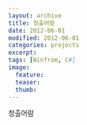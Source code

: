```yaml
---
layout: archive
title: 청출어람
date: 2012-06-01
modified: 2012-06-01
categories: projects
excerpt:
tags: [Winfrom, C#]
image:
  feature:
  teaser:
  thumb:
---
```


청출어람
